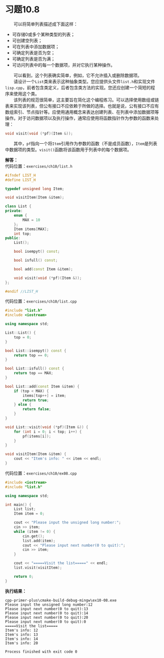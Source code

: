 # 习题10.8

&emsp;&emsp;可以将简单列表描述成下面这样：  
- 可存储0或多个某种类型的列表；
- 可创建空列表；
- 可在列表中添加数据项；
- 可确定列表是否为空；
- 可确定列表是否为满；
- 可访问列表中的每一个数据项，并对它执行某种操作。

&emsp;&emsp;可以看到，这个列表确实简单，例如，它不允许插入或删除数据项。  
&emsp;&emsp;请设计一个`List`类来表示这种抽象类型。您应提供头文件`list.h`和实现文件`lisp.cpp`，前者包含类定义，后者包含类方法的实现。您还应创建一个简短的程序来使用这个类。  
&emsp;&emsp;该列表的规范很简单，这主要旨在简化这个编程练习。可以选择使用数组或链表来实现该列表，但公有接口不应依赖于所做的选择。也就是说，公有接口不应有数组索引、节点指针等。应使用通用概念来表达创建列表、在列表中添加数据项等操作。对于访问数据项以及执行操作，通常应使用将函数指针作为参数的函数来处理：
```c++
void visit(void (*pf)(Item &));
```
&emsp;&emsp;其中，`pf`指向一个将`Item`引用作为参数的函数（不是成员函数），`Item`是列表中数据项的类型。`visit()`函数将该函数用于列表中的每个数据项。

**解答：**  
代码位置：`exercises/ch10/list.h`
```c++
#ifndef LIST_H
#define LIST_H

typedef unsigned long Item;

void visitItem(Item &item);

class List {
private:
    enum {
        MAX = 10
    };
    Item items[MAX];
    int top;
public:
    List();

    bool isempyt() const;

    bool isfull() const;

    bool add(const Item &item);

    void visit(void (*pf)(Item &));
};

#endif //LIST_H
```

代码位置：`exercises/ch10/list.cpp`
```c++
#include "list.h"
#include <iostream>

using namespace std;

List::List() {
    top = 0;
}

bool List::isempyt() const {
    return top == 0;
}

bool List::isfull() const {
    return top == MAX;
}

bool List::add(const Item &item) {
    if (top < MAX) {
        items[top++] = item;
        return true;
    } else {
        return false;
    }
}

void List::visit(void (*pf)(Item &)) {
    for (int i = 0; i < top; i++) {
        pf(items[i]);
    }
}

void visitItem(Item &item) {
    cout << "Item's info: " << item << endl;
}
```

代码位置：`exercises/ch10/ex08.cpp`
```c++
#include <iostream>
#include "list.h"

using namespace std;

int main() {
    List list;
    Item item = 0;

    cout << "Please input the unsigned long number:";
    cin >> item;
    while (item != 0) {
        cin.get();
        list.add(item);
        cout << "Please input next number(0 to quit):";
        cin >> item;
    }

    cout << "=====Visit the list=====" << endl;
    list.visit(visitItem);

    return 0;
}
```

**执行结果：**  
```
cpp-primer-plus\cmake-build-debug-mingw\ex10-08.exe
Please input the unsigned long number:12
Please input next number(0 to quit):13
Please input next number(0 to quit):14
Please input next number(0 to quit):20
Please input next number(0 to quit):0
=====Visit the list=====
Item's info: 12
Item's info: 13
Item's info: 14
Item's info: 20

Process finished with exit code 0
```
